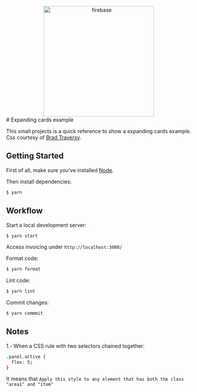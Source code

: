 <div align="center" >
  <img src="social.png" alt="firebase" title="firebase" width="300px" />
</div>
# Expanding cards example

This small projects is a quick reference to show a expanding cards example. Css courtesy of [Brad Traversy](https://github.com/bradtraversy).

## Getting Started

First of all, make sure you&#39;ve installed [Node](https://nodejs.org).

Then install dependencies:

```bash
$ yarn
```

## Workflow

Start a local development server:

```bash
$ yarn start
```

Access invoicing under `http://localhost:3000/`

Format code:

```bash
$ yarn format
```

Lint code:

```bash
$ yarn lint
```

Commit changes:

```bash
$ yarn commmit
```

## Notes

1.- When a CSS rule with two selectors chained together:

```bash
.panel.active {
  flex: 5;
}
```

It means that `Apply this style to any element that has both the class "area1" and "item"`

